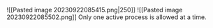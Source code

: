 ![[Pasted image 20230922085415.png|250]]
![[Pasted image 20230922085502.png]]
Only one active process is allowed at a time.
